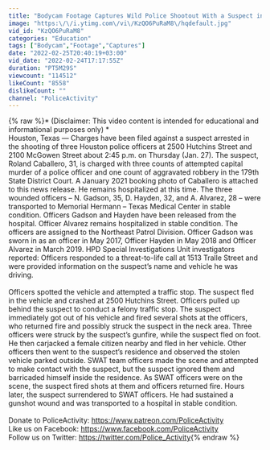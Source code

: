 ```yaml
---
title: "Bodycam Footage Captures Wild Police Shootout With a Suspect in Houston, Texas"
image: "https:\/\/i.ytimg.com\/vi\/KzQO6PuRaM8\/hqdefault.jpg"
vid_id: "KzQO6PuRaM8"
categories: "Education"
tags: ["Bodycam","Footage","Captures"]
date: "2022-02-25T20:40:19+03:00"
vid_date: "2022-02-24T17:17:55Z"
duration: "PT5M29S"
viewcount: "114512"
likeCount: "8558"
dislikeCount: ""
channel: "PoliceActivity"
---
```

{% raw %}* (Disclaimer: This video content is intended for educational and informational purposes only) *<br />Houston, Texas — Charges have been filed against a suspect arrested in the shooting of three Houston police officers at 2500 Hutchins Street and 2100 McGowen Street about 2:45 p.m. on Thursday (Jan. 27). The suspect, Roland Caballero, 31, is charged with three counts of attempted capital murder of a police officer and one count of aggravated robbery in the 179th State District Court. A January 2021 booking photo of Caballero is attached to this news release. He remains hospitalized at this time. The three wounded officers – N. Gadson, 35, D. Hayden, 32, and A. Alvarez, 28 – were transported to Memorial Hermann – Texas Medical Center in stable condition. Officers Gadson and Hayden have been released from the hospital. Officer Alvarez remains hospitalized in stable condition. The officers are assigned to the Northeast Patrol Division. Officer Gadson was sworn in as an officer in May 2017, Officer Hayden in May 2018 and Officer Alvarez in March 2019. HPD Special Investigations Unit investigators reported: Officers responded to a threat-to-life call at 1513 Tralle Street and were provided information on the suspect’s name and vehicle he was driving. <br /><br />Officers spotted the vehicle and attempted a traffic stop. The suspect fled in the vehicle and crashed at 2500 Hutchins Street. Officers pulled up behind the suspect to conduct a felony traffic stop. The suspect immediately got out of his vehicle and fired several shots at the officers, who returned fire and possibly struck the suspect in the neck area. Three officers were struck by the suspect’s gunfire, while the suspect fled on foot. He then carjacked a female citizen nearby and fled in her vehicle. Other officers then went to the suspect’s residence and observed the stolen vehicle parked outside.  SWAT team officers made the scene and attempted to make contact with the suspect, but the suspect ignored them and barricaded himself inside the residence. As SWAT officers were on the scene, the suspect fired shots at them and officers returned fire. Hours later, the suspect surrendered to SWAT officers. He had sustained a gunshot wound and was transported to a hospital in stable condition.<br /><br />Donate to PoliceActivity: <a rel="nofollow" target="blank" href="https://www.patreon.com/PoliceActivity">https://www.patreon.com/PoliceActivity</a><br />Like us on Facebook: <a rel="nofollow" target="blank" href="https://www.facebook.com/PoliceActivity">https://www.facebook.com/PoliceActivity</a><br />Follow us on Twitter: <a rel="nofollow" target="blank" href="https://twitter.com/Police_Activity">https://twitter.com/Police_Activity</a>{% endraw %}
